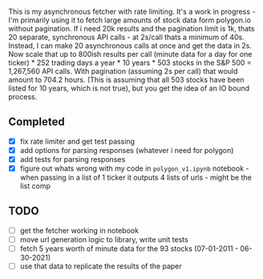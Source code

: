 This is my asynchronous fetcher with rate limiting. It's a work in progress - I'm primarily using it to fetch large amounts of stock data form polygon.io without pagination. If i need 20k results and the pagination limit is 1k, thats 20 separate, synchronous API calls - at 2s/call thats a minimum of 40s. Instead, I can make 20 asynchronous calls at once and get the data in 2s. Now scale that up to 800ish results per call (minute data for a day for one ticker) * 252 trading days a year * 10 years * 503 stocks in the S&P 500 = 1,267,560 API calls. With pagination (assuming 2s per call) that would amount to 704.2 hours. (This is assuming that all 503 stocks have been listed for 10 years, which is not true), but you get the idea of an IO bound process.

## Completed
- [X] fix rate limiter and get test passing
- [X] add options for parsing responses (whatever i need for polygon)
- [X] add tests for parsing responses
- [X] figure out whats wrong with  my code in `polygon_v1.ipynb` notebook - when passing in a list of 1 ticker it outputs 4 lists of urls - might be the list comp

## TODO 

- [ ] get the fetcher working in notebook
- [ ] move url generation logic to library, write unit tests
- [ ] fetch 5 years worth of minute data for the 93 stocks (07-01-2011 - 06-30-2021)
- [ ] use that data to replicate the results of the paper